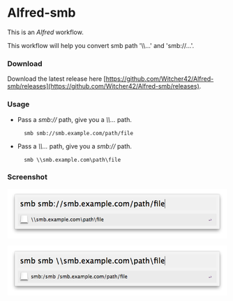 Alfred-smb
==========

This is an *Alfred* workflow.

This workflow will help you convert smb path  '\\\\...' and 'smb://...'. 

### Download

Download the latest release here [https://github.com/Witcher42/Alfred-smb/releases](https://github.com/Witcher42/Alfred-smb/releases).

### Usage

* Pass a *smb://* path, give you a *\\\\...* path.

        smb smb://smb.example.com/path/file

* Pass a *\\\\...* path, give you a *smb://* path.

        smb \\smb.example.com\path\file


### Screenshot

![image](./asset/screenshot.png)

![image](./asset/screenshot1.png)
